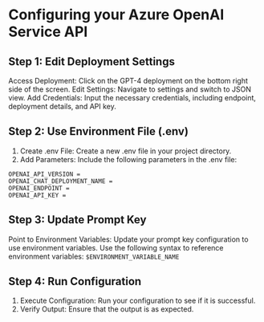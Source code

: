 # Configuring your Azure OpenAI Service API

## Step 1: Edit Deployment Settings
Access Deployment: Click on the GPT-4 deployment on the bottom right side of the screen.
Edit Settings: Navigate to settings and switch to JSON view.
Add Credentials: Input the necessary credentials, including endpoint, deployment details, and API key.

## Step 2: Use Environment File (.env)
1. Create .env File: Create a new .env file in your project directory.
1. Add Parameters: Include the following parameters in the .env file:

```
OPENAI_API_VERSION = 
OPENAI_CHAT_DEPLOYMENT_NAME = 
OPENAI_ENDPOINT = 
OPENAI_API_KEY =
```

## Step 3: Update Prompt Key

Point to Environment Variables: Update your prompt key configuration to use environment variables. Use the following syntax to reference environment variables: ``$ENVIRONMENT_VARIABLE_NAME``

## Step 4: Run Configuration
1. Execute Configuration: Run your configuration to see if it is successful.
1. Verify Output: Ensure that the output is as expected.